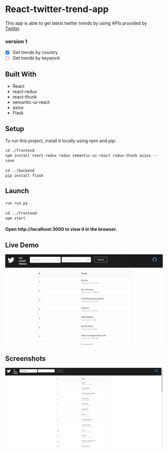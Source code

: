 # React-twitter-trend-app
This app is able to get latest twitter trends by using APIs provided by [Twitter](https://developer.twitter.com/en/docs).
### version 1
- [x] Get trends by country 
- [ ] Get trends by keyword 
## Built With
- React
- react-redux
- react-thunk
- semantic-ui-react
- axios
- Flask

## Setup
To run this project, install it locally using npm and pip:

```
cd ./frontend
npm install react-redux redux semantic-ui-react redux-thunk axios --save

cd ../backend 
pip install flask 
```
## Launch
```
run run.py

cd ../frontend
npm start 
```
#### Open http://localhost:3000 to view it in the browser.

## Live Demo
![image](https://github.com/JANICECY/react-twitter-trend-app/blob/master/demo/live.gif)

## Screenshots
![Image text](https://github.com/JANICECY/react-twitter-trend-app/blob/master/demo/demo1.png)